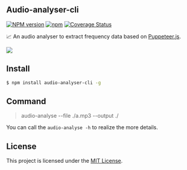 ## Audio-analyser-cli

[![NPM version](https://img.shields.io/npm/v/audio-analyser-cli.svg?style=flat)](https://www.npmjs.org/package/audio-analyser-cli)
[![npm](https://img.shields.io/npm/dm/audio-analyser-cli.svg)](https://www.npmjs.com/package/audio-analyser-cli)
[![Coverage Status](https://coveralls.io/repos/github/inarol/audio-analyser-cli/badge.svg?branch=master)](https://coveralls.io/github/inarol/audio-analyser-cli?branch=master)


📈 An audio analyser to extract frequency data based on [Puppeteer.js](https://github.com/GoogleChrome/puppeteer).

![](./logo.jpg)

## Install

```bash
$ npm install audio-analyser-cli -g
```

## Command

> audio-analyse --file ./a.mp3 --output ./

You can call the `audio-analyse -h` to realize the more details.

License
------------------------------------------------------------------------------

This project is licensed under the [MIT License](LICENSE).